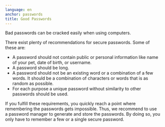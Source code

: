```yaml
---
language: en
anchor: passwords
title: Good Passwords
---
```

<p class="lead">Bad passwords can be cracked easily when using computers.</p>

There exist plenty of recommendations for secure passwords. Some of these are:

- A password should not contain public or personal information like name of your pet, date of birth, or username.
- A password should be long.
- A password should not be an existing word or a combination of a few words. It should be a combination of characters or words that is as random as possible.
- For each purpose a unique password without similarity to other passwords should be used.

If you fulfill these requirements, you quickly reach a point where remembering the passwords gets impossible. Thus, we recommend to use a password manager to generate and store the passwords. By doing so, you only have to remember a few or a single secure password.
